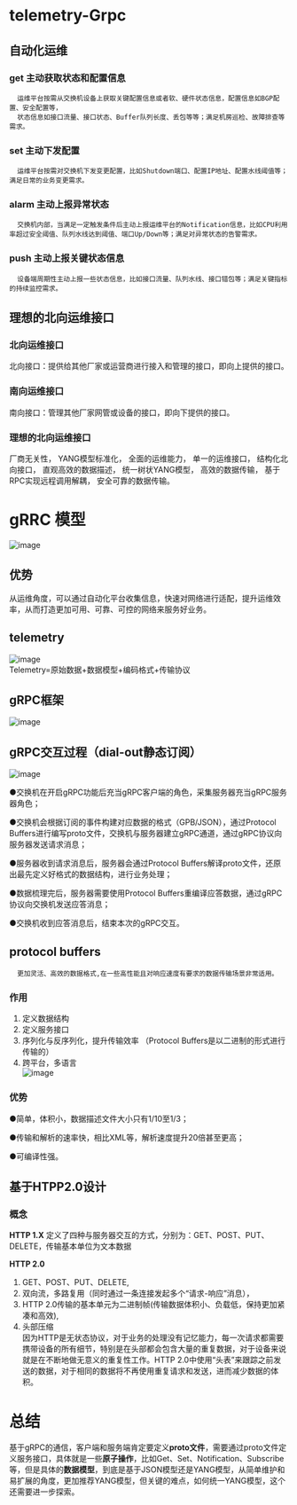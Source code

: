 # telemetry-Grpc 
## 自动化运维 
### get 主动获取状态和配置信息 
      运维平台按需从交换机设备上获取关键配置信息或者软、硬件状态信息，配置信息如BGP配置、安全配置等，  
      状态信息如接口流量、接口状态、Buffer队列长度、丢包等等；满足机房巡检、故障排查等需求。 
### set 主动下发配置 
      运维平台按需对交换机下发变更配置，比如Shutdown端口、配置IP地址、配置水线阈值等；满足日常的业务变更需求。 
### alarm 主动上报异常状态 
      交换机内部，当满足一定触发条件后主动上报运维平台的Notification信息，比如CPU利用率超过安全阈值、队列水线达到阈值、端口Up/Down等；满足对异常状态的告警需求。 
### push 主动上报关键状态信息 
      设备端周期性主动上报一些状态信息，比如接口流量、队列水线、接口错包等；满足关键指标的持续监控需求。 
## 理想的北向运维接口 
### 北向运维接口 
北向接口：提供给其他厂家或运营商进行接入和管理的接口，即向上提供的接口。 
### 南向运维接口 
南向接口：管理其他厂家网管或设备的接口，即向下提供的接口。 
### 理想的北向运维接口
厂商无关性， YANG模型标准化， 全面的运维能力， 单一的运维接口， 结构化北向接口， 直观高效的数据描述， 统一树状YANG模型， 高效的数据传输， 基于RPC实现远程调用解耦， 安全可靠的数据传输。 
# gRRC 模型 
![image](https://user-images.githubusercontent.com/29565385/131430732-335b11b2-713a-47c6-b7f4-56bcdddf6454.png)
## 优势 
从运维角度，可以通过自动化平台收集信息，快速对网络进行适配，提升运维效率，从而打造更加可用、可靠、可控的网络来服务好业务。
## telemetry 
![image](https://user-images.githubusercontent.com/29565385/131456488-8de81d77-7ee5-4840-8ae7-a2dc0e426eb1.png)  
Telemetry=原始数据+数据模型+编码格式+传输协议 
## gRPC框架 
![image](https://upimg.ruijie.com.cn/Editor/Image/20190513180307/03.jpg) 
## gRPC交互过程（dial-out静态订阅）
![image](https://user-images.githubusercontent.com/29565385/131457959-9a78dbb1-1478-4055-95df-e56a39fcf5ac.png)  

●交换机在开启gRPC功能后充当gRPC客户端的角色，采集服务器充当gRPC服务器角色；

●交换机会根据订阅的事件构建对应数据的格式（GPB/JSON），通过Protocol Buffers进行编写proto文件，交换机与服务器建立gRPC通道，通过gRPC协议向服务器发送请求消息；

●服务器收到请求消息后，服务器会通过Protocol Buffers解译proto文件，还原出最先定义好格式的数据结构，进行业务处理；

●数据梳理完后，服务器需要使用Protocol Buffers重编译应答数据，通过gRPC协议向交换机发送应答消息；

●交换机收到应答消息后，结束本次的gRPC交互。 
## protocol buffers 
      更加灵活、高效的数据格式,在一些高性能且对响应速度有要求的数据传输场景非常适用。 
### 作用 
1. 定义数据结构  
3. 定义服务接口 
4. 序列化与反序列化，提升传输效率 （Protocol Buffers是以二进制的形式进行传输的）
5. 跨平台，多语言   
![image](https://upimg.ruijie.com.cn/Editor/Image/20190513180402/09.jpg)  
### 优势 
●简单，体积小，数据描述文件大小只有1/10至1/3；

●传输和解析的速率快，相比XML等，解析速度提升20倍甚至更高；

●可编译性强。  
## 基于HTPP2.0设计  
### 概念
**HTTP 1.X** 定义了四种与服务器交互的方式，分别为：GET、POST、PUT、DELETE，传输基本单位为文本数据  

**HTTP 2.0** 
1. GET、POST、PUT、DELETE, 
2. 双向流，多路复用（同时通过一条连接发起多个“请求-响应”消息）， 
3. HTTP 2.0传输的基本单元为二进制帧(传输数据体积小、负载低，保持更加紧凑和高效), 
4. 头部压缩  
因为HTTP是无状态协议，对于业务的处理没有记忆能力，每一次请求都需要携带设备的所有细节，特别是在头部都会包含大量的重复数据，对于设备来说就是在不断地做无意义的重复性工作。HTTP 2.0中使用“头表”来跟踪之前发送的数据，对于相同的数据将不再使用重复请求和发送，进而减少数据的体积。

# 总结 
基于gRPC的通信，客户端和服务端肯定要定义**proto文件**，需要通过proto文件定义服务接口，具体就是一些**原子操作**，比如Get、Set、Notification、Subscribe等，但是具体的**数据模型**，到底是基于JSON模型还是YANG模型，从简单维护和易扩展的角度，更加推荐YANG模型，但关键的难点，如何统一YANG模型，这个还需要进一步探索。

